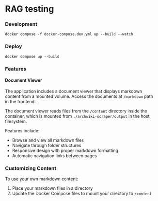# RAG testing

### Development

```
docker compose -f docker-compose.dev.yml up --build --watch
```

### Deploy

<!-- todo kubernetes woohoo -->

```
docker compose up --build
```

### Features

#### Document Viewer

The application includes a document viewer that displays markdown content from a mounted volume. Access the documents at `/markdown` path in the frontend.

The document viewer reads files from the `/content` directory inside the container, which is mounted from `./archwiki-scraper/output` in the host filesystem.

Features include:
- Browse and view all markdown files
- Navigate through folder structures
- Responsive design with proper markdown formatting
- Automatic navigation links between pages

### Customizing Content

To use your own markdown content:
1. Place your markdown files in a directory
2. Update the Docker Compose files to mount your directory to `/content`

